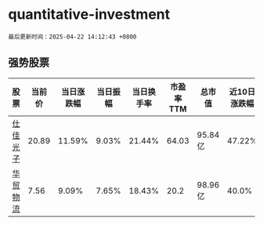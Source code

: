 # quantitative-investment

`最后更新时间：2025-04-22 14:12:43 +0800`

## 强势股票

|股票|当前价|当日涨跌幅|当日振幅|当日换手率|市盈率TTM|总市值|近10日涨跌幅|
|----|----|----|----|----|----|----|----|
|[仕佳光子](https://xueqiu.com/S/SH688313)|20.89|11.59%|9.03%|21.44%|64.03|95.84亿|47.22%|
|[华贸物流](https://xueqiu.com/S/SH603128)|7.56|9.09%|7.65%|18.43%|20.2|98.96亿|40.0%|
